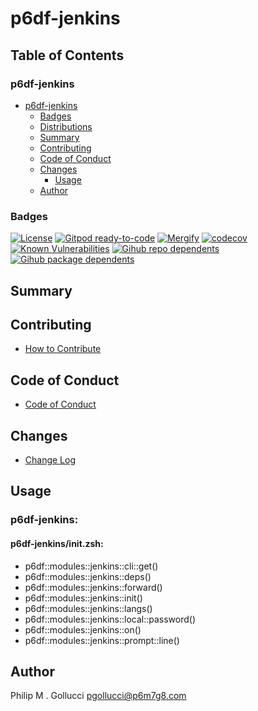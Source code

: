 # p6df-jenkins

## Table of Contents


### p6df-jenkins
- [p6df-jenkins](#p6df-jenkins)
  - [Badges](#badges)
  - [Distributions](#distributions)
  - [Summary](#summary)
  - [Contributing](#contributing)
  - [Code of Conduct](#code-of-conduct)
  - [Changes](#changes)
    - [Usage](#usage)
  - [Author](#author)

### Badges

[![License](https://img.shields.io/badge/License-Apache%202.0-yellowgreen.svg)](https://opensource.org/licenses/Apache-2.0)
[![Gitpod ready-to-code](https://img.shields.io/badge/Gitpod-ready--to--code-blue?logo=gitpod)](https://gitpod.io/#https://github.com/p6m7g8/p6df-jenkins)
[![Mergify](https://img.shields.io/endpoint.svg?url=https://gh.mergify.io/badges/p6m7g8/p6df-jenkins/&style=flat)](https://mergify.io)
[![codecov](https://codecov.io/gh/p6m7g8/p6df-jenkins/branch/master/graph/badge.svg?token=14Yj1fZbew)](https://codecov.io/gh/p6m7g8/p6df-jenkins)
[![Known Vulnerabilities](https://snyk.io/test/github/p6m7g8/p6df-jenkins/badge.svg?targetFile=package.json)](https://snyk.io/test/github/p6m7g8/p6df-jenkins?targetFile=package.json)
[![Gihub repo dependents](https://badgen.net/github/dependents-repo/p6m7g8/p6df-jenkins)](https://github.com/p6m7g8/p6df-jenkins/network/dependents?dependent_type=REPOSITORY)
[![Gihub package dependents](https://badgen.net/github/dependents-pkg/p6m7g8/p6df-jenkins)](https://github.com/p6m7g8/p6df-jenkins/network/dependents?dependent_type=PACKAGE)

## Summary

## Contributing

- [How to Contribute](CONTRIBUTING.md)

## Code of Conduct

- [Code of Conduct](https://github.com/p6m7g8/.github/blob/master/CODE_OF_CONDUCT.md)

## Changes

- [Change Log](CHANGELOG.md)

## Usage

### p6df-jenkins:

#### p6df-jenkins/init.zsh:

- p6df::modules::jenkins::cli::get()
- p6df::modules::jenkins::deps()
- p6df::modules::jenkins::forward()
- p6df::modules::jenkins::init()
- p6df::modules::jenkins::langs()
- p6df::modules::jenkins::local::password()
- p6df::modules::jenkins::on()
- p6df::modules::jenkins::prompt::line()


## Author

Philip M . Gollucci <pgollucci@p6m7g8.com>
